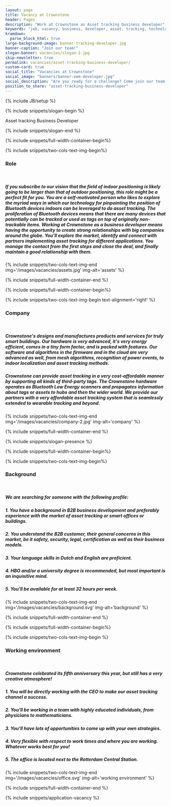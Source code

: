 ```yaml
---
layout: page
title: Vacancy at Crownstone
header: Pages
description: "Work at Crownstone as Asset tracking business developer"
keywords: "job, vacancy, business, developer, asset, tracking, technology, dutch"
kramdown: 
  parse_block_html: true
large-background-image: banner-tracking-developer.jpg
banner-caption: "Join our team!"
slogan-banner: vacancies/slogan-2.jpg
skip-newsletter: true
permalink: vacancies/asset-tracking-business-developer/
custom-card: true
social_title: "Vacancies at Crownstone"
social_image: "banners/banner-oem-developer.jpg"
social_description: "Are you ready for a challenge? Come join our team as Asset tracking business developer! We are looking forward to welcome you in our team!"
position_to_share: "asset-tracking-business-developer" 
---
```

{% include JB/setup %}


{% include snippets/slogan-begin %}

Asset tracking Business Developer

{% include snippets/slogan-end %}


{% include snippets/full-width-container-begin%}

{% include snippets/two-cols-text-img-begin%}

### Role

<p>&nbsp;</p>  

##### If you subscribe to our vision that the field of **indoor positioning** is likely going to be larger than that of outdoor positioning, this role might be a perfect fit for you. You are a **self-motivated** person who likes to explore the myriad ways in which our technology for pinpointing the position of **Bluetooth** devices indoors can be leveraged to do **asset tracking**. The proliferation of Bluetooth devices means that there are many devices that potentially can be tracked or used as tags on top of originally non-trackable items. Working at Crownstone as a business developer means having the opportunity to create **strong relationships** with big companies around the globe. You'll explore the market, identify and connect with partners implementing asset tracking for different applications. You manage the contact from the first steps and close the deal, and finally maintain a good relationship with them.

{% include snippets/two-cols-text-img-end img='/images/vacancies/assets.jpg' img-alt='assets' %}

{% include snippets/full-width-container-end %}



{% include snippets/full-width-container-begin%}

{% include snippets/two-cols-text-img-begin text-alignment='right' %}

### Company

<p>&nbsp;</p>  

##### Crownstone's designs and manufactures products and services for **truly smart buildings**. Our hardware is very advanced, it's very energy efficient, comes in a tiny form factor, and is packed with features. Our software and algorithms in the firmware and in the cloud are very advanced as well, from mesh algorithms, recognition of power events, to indoor localization and asset tracking methods. 
##### Crownstone can provide **asset tracking** in a very cost-affordable manner by supporting all kinds of third-party tags. The Crownstone hardware operates as **Bluetooth Low Energy** scanners and propagates information about tags or assets to hubs and then the wider world. We provide our partners with a very affordable asset tracking system that is seamlessly extended to wearable tracking and beyond.

{% include snippets/two-cols-text-img-end img='/images/vacancies/company-2.jpg' img-alt='company' %}

{% include snippets/full-width-container-end %}


{% include snippets/slogan-presence %}


{% include snippets/full-width-container-begin%}

{% include snippets/two-cols-text-img-begin%}

### Background

<p>&nbsp;</p>  

##### **We are searching for someone with the following profile:**

##### **1.** You have a background in B2B business development and preferably experience with the market of asset tracking or smart offices or buildings.
##### **2.** You understand the B2B customer, their general concerns in this market, be it safety, security, legal, certification as well as their business models.
##### **3.** Your language skills in Dutch and English are proficient.
##### **4.** HBO and/or a university degree is recommended, but most important is an inquisitive mind.
##### **5.** You'll be available for at least 32 hours per week.

{% include snippets/two-cols-text-img-end img='/images/vacancies/background.svg' img-alt='background' %}

{% include snippets/full-width-container-end %}



{% include snippets/full-width-container-begin%}

{% include snippets/two-cols-text-img-begin %}

### Working environment

<p>&nbsp;</p>  

##### **Crownstone celebrated its fifth anniversary this year, but still has a very creative atmosphere!**

##### **1.** You will be directly working with the CEO to make our asset tracking channel a success. 
##### **2.** You'll be working in a team with highly educated individuals, from physicians to mathematicians.
##### **3.** You'll have lots of opportunities to come up with your own strategies. 
##### **4.** Very flexible with respect to work times and where you are working. Whatever works best for you!
##### **5.** The office is located next to the Rotterdam Central Station.

{% include snippets/two-cols-text-img-end img='/images/vacancies/office.svg' img-alt='working environment' %}

{% include snippets/full-width-container-end %}


{% include snippets/application-vacancy %}
